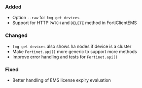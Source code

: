 ### Added

- Option `--raw` for `fmg get devices`
- Support for HTTP `PATCH` and `DELETE` method in FortiClientEMS

### Changed

- `fmg get devices` also shows ha nodes if device is a cluster
- Make `Fortinet.api()` more generic to support more methods
- Improve error handling and tests for `Fortinet.api()`


### Fixed

- Better handling of EMS license expiry evaluation
